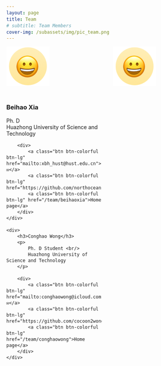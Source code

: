 ```yaml
---
layout: page
title: Team
# subtitle: Team Members
cover-img: /subassets/img/pic_team.png
---
```

<!--
 * @Author: Conghao Wong
 * @Date: 2023-02-27 09:54:41
 * @LastEditors: Conghao Wong
 * @LastEditTime: 2023-04-28 18:56:57
 * @Description: file content
 * @Github: https://cocoon2wong.github.io
 * Copyright 2023 Conghao Wong, All Rights Reserved.
-->

<style>
    .team_table {
        display: grid;
        grid-template-columns: 50% 50%;
        grid-gap: 20px 30px;
    }
</style>

<div class="team_table">
    <div>
        <img src='/subassets/img/team/beihaoxia.png'>
    </div>
    <div>
        <img src='/subassets/img/team/conghaowong.png'>
    </div>
    <div>
        <h3>Beihao Xia</h3>
        <p>
            Ph. D <br/>
            Huazhong University of Science and Technology
        </p>
        
        <div>
            <a class="btn btn-colorful btn-lg" href="mailto:xbh_hust@hust.edu.cn">✉️</a>
            <a class="btn btn-colorful btn-lg" href="https://github.com/northocean">GitHub</a>
            <a class="btn btn-colorful btn-lg" href="/team/beihaoxia">Home page</a>
        </div>
    </div>

    <div>
        <h3>Conghao Wong</h3>
        <p>
            Ph. D Student <br/>
            Huazhong University of Science and Technology
        </p>

        <div>
            <a class="btn btn-colorful btn-lg" href="mailto:conghaowong@icloud.com">✉️</a>
            <a class="btn btn-colorful btn-lg" href="https://github.com/cocoon2wong">GitHub</a>
            <a class="btn btn-colorful btn-lg" href="/team/conghaowong">Home page</a>
        </div>
    </div>

</div>

